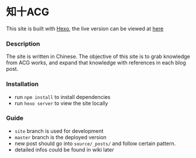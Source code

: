 # 知十ACG

This site is built with [Hexo](https://hexo.io/), the live version can be viewed at
[here](https://sharonlucong.github.io/acgKnowledge/)

### Description
The site is written in Chinese. The objective of this site is to grab knowledge from ACG works, and expand that knowledge with references in each blog post. 

### Installation
- run `npm install` to install dependencies
- run `hexo server` to view the site locally

### Guide

- `site` branch is used for development
- `master` branch is the deployed version
- new post should go into `source/_posts/` and follow certain pattern.
- detailed infos could be found in wiki later
